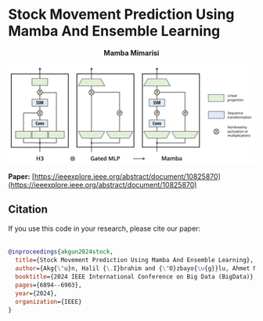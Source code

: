 
# Stock Movement Prediction Using Mamba And Ensemble Learning  

<p align="center"><strong>Mamba Mimarisi</strong></p>
<p align="center">
  <img src="mamba-arch.jpg" alt="Mamba Architecture" width="1000"/>
</p>

**Paper:** [https://ieeexplore.ieee.org/abstract/document/10825870](https://ieeexplore.ieee.org/abstract/document/10825870)

## Citation

If you use this code in your research, please cite our paper:

```bibtex

@inproceedings{akgun2024stock,
  title={Stock Movement Prediction Using Mamba And Ensemble Learning},
  author={Akg{\"u}n, Halil {\.I}brahim and {\"O}zbayo{\u{g}}lu, Ahmet Murat},
  booktitle={2024 IEEE International Conference on Big Data (BigData)},
  pages={6894--6903},
  year={2024},
  organization={IEEE}
}
